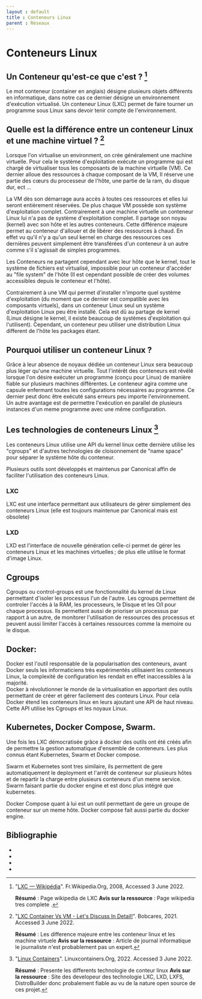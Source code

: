 ```yaml
---
layout : default
title : Conteneurs Linux
parent : Réseaux
---
```

# Conteneurs Linux

## Un Conteneur qu'est-ce que c'est ? [^1]
Le mot conteneur (container en anglais) désigne plusieurs objets différents en informatique, dans notre cas ce dernier désigne un 
environnement d'exécution virtualisé. Un conteneur Linux (LXC) permet de faire tourner un programme sous Linux sans devoir
tenir compte de l'environnement.

## Quelle est la différence entre un conteneur Linux et une machine virtuel ? [^2]
Lorsque l'on virtualise un environment, on crée généralement une machine virtuelle. Pour cela le système d'exploitation
exécute un programme qui est chargé de virtualiser tous les composants de la machine virtuelle (VM). Ce dernier alloue des 
ressources à chaque composant de la VM, Il réserve une partie des cœurs du processeur de l'hôte, une partie de la ram,
du disque dur, ect ...  

La VM dès son démarrage aura accès à toutes ces ressources et elles lui seront entièrement réservées. De plus chaque VM 
possède son système d'exploitation complet.
Contrairement à une machine virtuelle un conteneur Linux lui n'a pas de système d'exploitation complet. Il partage son 
noyau (kernel) avec son hôte et les autres conteneurs. Cette différence majeure permet au conteneur d'allouer et de libérer 
des ressources à chaud. En effet vu qu'il n'y a qu'un seul kernel en charge des ressources ces dernières peuvent simplement 
être transférées d'un conteneur à un autre comme s'il s'agissait de simples programmes.


Les Conteneurs ne partagent cependant avec leur hôte que le kernel, tout le système de fichiers est virtualisé, impossible pour un conteneur 
d'accéder au "file system" de l'hôte (Il est cependant possible de créer des volumes accessibles depuis le conteneur et l'hôte).

Contrairement à une VM qui permet d'installer n'importe quel système d'exploitation (du moment que ce dernier est compatible
avec les composants virtuels), dans un conteneur Linux seul un système d'exploitation Linux peu être installé. 
Cela est dû au partage de kernel (Linux désigne le kernel, il existe beaucoup de systèmes d'exploitation qui l'utilisent).
Cependant, un conteneur peu utiliser une distribution Linux different de l'hôte les packages étant. 

## Pourquoi utiliser un conteneur Linux ? 
Grâce à leur absence de noyaux dédiée un conteneur Linux sera beaucoup plus léger qu'une machine virtuelle.
Tout l'intérêt des conteneurs est révélé lorsque l'on désire exécuter un programme (conçu pour Linux) de manière fiable sur plusieurs 
machines différentes.
Le conteneur agira comme une capsule enfermant toutes les configurations nécessaires au programme. 
Ce dernier peut donc être exécuté sans erreurs peu importe l'environnement.
Un autre avantage est de permettre l'exécution en parallel de plusieurs instances d'un meme programme avec une même configuration.

## Les technologies de conteneurs Linux [^3]

Les conteneurs Linux utilise une API du kernel linux cette dernière utilise les "cgroups" et d'autres technologies de 
cloisonnement de "name space" pour séparer le système hôte du conteneur.  

Plusieurs outils sont développés et maintenus par Canonical affin de faciliter l'utilisation des conteneurs Linux. 

### LXC
LXC est une interface permettant aux utilisateurs de gérer simplement des conteneurs Linux (elle est toujours maintenue par 
Canonical mais est obsolete)

### LXD
LXD est l'interface de nouvelle génération celle-ci permet de gérer les conteneurs Linux et les machines virtuelles ; de plus
elle utilise le format d'image Linux. 

## Cgroups
Cgroups ou control-groups est une fonctionnalité du kernel de Linux permettant d'isoler les processus l'un de l'autre.
Les cgroups permettent de controler l'accès à la RAM, les processeurs, le Disque et les O/I pour chaque processus.
Ils permettent aussi de prioriser un processus par rapport à un autre, de monitorer l'utilisation de ressources des processus et 
peuvent aussi limiter l'accès à certaines ressources comme la memoire ou le disque.


## Docker:
Docker est l'outil responsable de la popularisation des conteneurs, avant Docker seuls les informaticiens très expérimentés 
utilisaient les conteneurs Linux, la complexité de configuration les rendait en effet inaccessibles à la majorité.  
Docker à révolutionner le monde de la virtualisation en apportant des outils permettant de créer et gérer facilement des conteurs Linux.
Pour cela Docker étend les conteneurs linux en leurs ajoutant une API de haut niveau. Cette API utilise les Cgroups et les noyaux Linux.

## Kubernetes, Docker Compose, Swarm.
Une fois les LXC démocratisée grâce à docker des outils ont été créés afin de permettre la gestion automatique d'ensemble 
de conteneurs. Les plus connus étant Kubernetes, Swarm et Docker compose.  

Swarm et Kubernetes sont tres similaire, ils permettent de gere automatiquement le deployment et l'arrêt de conteneur sur 
plusieurs hôtes et de repartir la charge entre plusieurs conteneurs d'un meme service.
Swarm faisant partie du docker engine et est donc plus intégré que kubernetes.  

Docker Compose quant à lui est un outil permettant de gere un groupe de conteneur sur un meme hôte. 
Docker compose fait aussi partie du docker engine.
## Bibliographie

* [^1]: "[LXC — Wikipédia](https://fr.wikipedia.org/w/index.php?title=LXC&oldid=184410394)". Fr.Wikipedia.Org, 2008, Accessed 3 June 2022.

       **Résumé** : Page wikipedia de LXC 
       **Avis sur la ressource** : Page wikipedia tres complete . 

* [^2]: "[LXC Container Vs VM - Let's Discuss In Detail!](https://bobcares.com/blog/lxc-container-vs-vm/)". Bobcares, 2021. Accessed 3 June 2022.  
       
       **Résumé** : Les difference majeure entre les conteneur linux et les machine virtuele
       **Avis sur la ressource** : Article de journal informatique le journaliste n'est probablement pas un expert. 

* [^3]: "[Linux Containers](https://linuxcontainers.org/)". Linuxcontainers.Org, 2022. Accessed 3 June 2022.

       **Résumé** : Presente les differents technologie de conteur linux
       **Avis sur la ressource** : Site des developeur des technologie LXC, LXD, LXFS, DistroBuilder donc probalement fiable au vu de la nature open source de ces projet. 
* [^4]: "[Cgroups — Wikipédia](https://fr.wikipedia.org/w/index.php?title=Cgroups&oldid=189395385)". Retrieved 4 August 2022.

       **Résumé** : Explique le fonctionement des CGroups
       **Avis sur la ressource** : Page Wikipedia tres complete. 